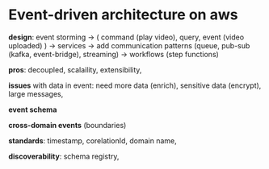 # Event-driven architecture on aws

__design__: event storming -> ( command (play video), query, event (video uploaded) ) -> services -> add communication patterns (queue, pub-sub (kafka, event-bridge), streaming) -> workflows (step functions)

__pros__: decoupled, scalaility, extensibility,  

__issues__ with data in event: need more data (enrich), sensitive data (encrypt), large messages, 

__event schema__

__cross-domain events__ (boundaries)

__standards__: timestamp, corelationId, domain name, 

__discoverability__: schema registry, 